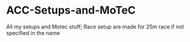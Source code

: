 # ACC-Setups-and-MoTeC
All my setups and Motec stuff;
Race setup are made for 25m race if not specified in the name
